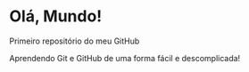 # Olá, Mundo!
 Primeiro repositório  do meu GitHub

 Aprendendo Git e GitHub de uma forma fácil e descomplicada!
